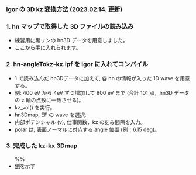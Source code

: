 
<h3>Igor の 3D kz 変換方法 (2023.02.14. 更新)</h3>

<h3>1. hn マップで取得した 3D ファイルの読み込み</h3>
<ul>
<li>練習用に黒リンの hn3D データを用意しました。</li>
<li><a href = "https://hiroshimauniv-my.sharepoint.com/:u:/g/personal/kk224_hiroshima-u_ac_jp/EfNhkn0xt4NDpWm0I7codEsBVOGR2sw0Ae1jq8-MsvEvGg?e=fhae0L" target="_blank">ここ</a>から手に入れられます。</li></ul>

<h3>2. hn-angleTokz-kx.ipf を igor に入れてコンパイル</h3>
<ul>
<li>1 で読み込んだ hn3Dデータに加えて, 各 hn の情報が入った 1D wave を用意する。</li>
<li>例: 400 eV から 4eV ずつ増加して 800 eV まで (合計 101 点，hn3D データの z 軸の点数に一致させる)。</li>
<li>kz_vol() を実行。</li>
<li>hn3Dmap, EF の wave を選択.</li>
<li>内部ポテンシャル (v), 仕事関数，kz の刻み間隔を入力。</li>
<li>polar は, 表面ノーマルに対応する angle 位置 (例：6.15 deg)。</li>
</ul>

<h3>3. 完成した kz-kx 3Dmap</h3>
<ul> 
%%<li><a href = "https://hiroshimauniv-my.sharepoint.com/:v:/g/personal/kk224_hiroshima-u_ac_jp/EW_wHPQqMtJFqS6kOauJFZoBfQ0iL2_-HXxPUbpF4caZHQ?e=gVxasr" target="_blank">例</a>を示す</li>
</ul>
